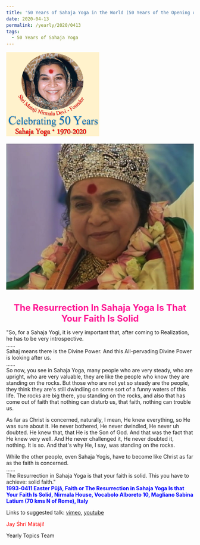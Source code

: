 ```yaml
---
title: '50 Years of Sahaja Yoga in the World (50 Years of the Opening of the Sahasrāra Chakra), Post 12'
date: 2020-04-13
permalink: /yearly/2020/0413
tags:
  - 50 Years of Sahaja Yoga
---
```


<div style="text-align: left"><img src="/images/Celebrating50YearsSahajaYoga.png" width="250" /></div><br>

<div style="text-align: center"><img src="/images/image396.png" /></div>

<br>
<p style="color:DeepPink; text-align:center">
<font size="+2"><b>The Resurrection In Sahaja Yoga Is That Your Faith Is Solid</b><br></font>
</p>

<p>
"So, for a Sahaja Yogi, it is very important that, after coming to Realization, he has to be very introspective.<br>
......<br>
Sahaj means there is the Divine Power. And this All-pervading Divine Power is looking after us.<br>
......<br>
So now, you see in Sahaja Yoga, many people who are very steady, who are upright, who are very valuable, they are like the people who know they are standing on the rocks. But those who are not yet so steady are the people, they think they are's still dwindling on some sort of a funny waters of this life. The rocks are big there, you standing on the rocks, and also that has come out of faith that nothing can disturb us, that faith, nothing can trouble us. 

As far as Christ is concerned, naturally, I mean, He knew everything, so He was sure about it. He never bothered, He never dwindled, He never uh doubted. He knew that, that He is the Son of God. And that was the fact that He knew very well. And He never challenged it, He never doubted it, nothing. It is so. And that's why He, I say, was standing on the rocks.

While the other people, even Sahaja Yogis, have to become like Christ as far as the faith is concerned.<br>
......<br>
The Resurrection in Sahaja Yoga is that your faith is solid. This you have to achieve: solid faith."<br>
<font color="blue"><b>1993-0411 Easter Pūjā, Faith or The Resurrection in Sahaja Yoga Is that Your Faith Is Solid, Nirmala House, Vocabolo Alboreto 10, Magliano Sabina Latium (70 kms N of Rome), Italy</b></font><br>
</p>

Links to suggested talk: <a href="https://vimeo.com/22425330"> vimeo</a>, <a href="https://www.youtube.com/watch?v=A_KnxcZVLj0"> youtube</a><br>

<p style="color:red;">Jay Śhrī Mātājī!<br></p>

Yearly Topics Team
